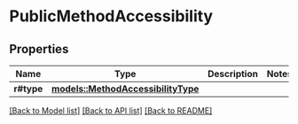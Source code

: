 # PublicMethodAccessibility

## Properties

Name | Type | Description | Notes
------------ | ------------- | ------------- | -------------
**r#type** | [**models::MethodAccessibilityType**](MethodAccessibilityType.md) |  | 

[[Back to Model list]](../README.md#documentation-for-models) [[Back to API list]](../README.md#documentation-for-api-endpoints) [[Back to README]](../README.md)


